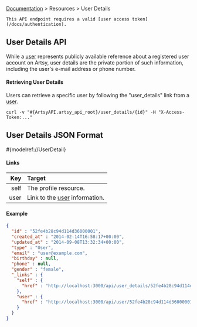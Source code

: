 [Documentation](/docs) &gt; Resources &gt; User Details

``` alert[info]
This API endpoint requires a valid [user access token](/docs/authentication).
```

## User Details API

While a [user](/docs/users) represents publicly available reference about a registered user account on Artsy, user details are the private portion of such information, including the user's e-mail address or phone number.

#### Retrieving User Details

Users can retrieve a specific user by following the "user_details" link from a [user](/docs/users).

```
curl -v "#{ArtsyAPI.artsy_api_root}/user_details/{id}" -H "X-Access-Token:..."
```

## User Details JSON Format

#{modelref://UserDetail}

#### Links

Key        | Target                                               |
----------:|:-----------------------------------------------------|
self       | The profile resource.                                |
user       | Link to the [user](/docs/users) information.         |

#### Example

``` json
{
  "id" : "52fe4b28c94d114d36000001",
  "created_at" : "2014-02-14T16:58:17+00:00",
  "updated_at" : "2014-09-08T13:32:34+00:00",
  "type" : "User",
  "email" : "user@example.com",
  "birthday" : null,
  "phone" : null,
  "gender" : "female",
  "_links" : {
    "self" : {
      "href" : "http://localhost:3000/api/user_details/52fe4b28c94d114d36000001"
    },
    "user" : {
      "href" : "http://localhost:3000/api/user/52fe4b28c94d114d36000001"
    }
  }
}
```
